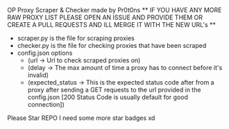 OP Proxy Scraper & Checker made by Pr0t0ns
** IF YOU HAVE ANY MORE RAW PROXY LIST PLEASE OPEN AN ISSUE AND PROVIDE THEM OR CREATE A PULL REQUESTS AND ILL MERGE IT WITH THE NEW URL's **
- scraper.py is the file for scraping proxies
- checker.py is the file for checking proxies that have been scraped
- config.json options 
  * (url -> Url to check scraped proxies on) 
  * (delay -> The max amount of time a proxy has to connect before it's invalid)
  * (expected_status -> This is the expected status code after from a proxy after sending a GET requests to the url provided in the config.json [200 Status Code is usually default for good connection])

Please Star REPO I need some more star badges xd
